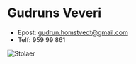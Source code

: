 # Gudruns Veveri

* Epost: gudrun.homstvedt@gmail.com
* Telf: 959 99 861

<img alt="Stolaer" src="" title="Stolaer"/>
